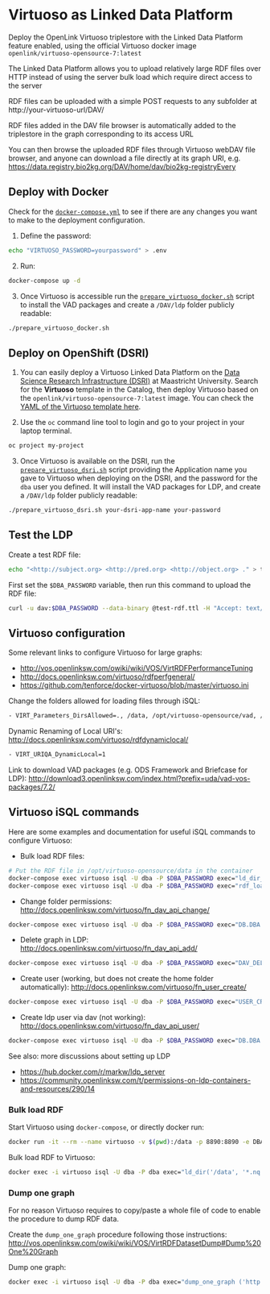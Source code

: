 # Virtuoso as Linked Data Platform

Deploy the OpenLink Virtuoso triplestore with the Linked Data Platform feature enabled, using the official Virtuoso docker image `openlink/virtuoso-opensource-7:latest`

The Linked Data Platform allows you to upload relatively large RDF files over HTTP instead of using the server bulk load which require direct access to the server

RDF files can be uploaded with a simple POST requests to any subfolder at http://your-virtuoso-url/DAV/ 

RDF files added in the DAV file browser is automatically added to the triplestore in the graph corresponding to its access URL

You can then browse the uploaded RDF files through Virtuoso webDAV file browser, and anyone can download a file directly at its graph URI, e.g. https://data.registry.bio2kg.org/DAV/home/dav/bio2kg-registryEvery

## Deploy with Docker

Check for the [`docker-compose.yml`](https://github.com/vemonet/virtuoso-ldp/blob/main/docker-compose.yml) to see if there are any changes you want to make to the deployment configuration.

1. Define the password:

```bash
echo "VIRTUOSO_PASSWORD=yourpassword" > .env
```

2. Run:

```bash
docker-compose up -d
```

3. Once Virtuoso is accessible run the [`prepare_virtuoso_docker.sh`](https://github.com/vemonet/virtuoso-ldp/blob/main/prepare_virtuoso_docker.sh) script to install the VAD packages and create a `/DAV/ldp` folder publicly readable:

```bash
./prepare_virtuoso_docker.sh
```

## Deploy on OpenShift (DSRI)

1. You can easily deploy a Virtuoso Linked Data Platform on the [Data Science Research Infrastructure (DSRI)](https://maastrichtu-ids.github.io/dsri-documentation/) at Maastricht University. Search for the **Virtuoso** template in the Catalog, then deploy Virtuoso based on the `openlink/virtuoso-opensource-7:latest` image. You can check the [YAML of the Virtuoso template here](https://github.com/MaastrichtU-IDS/dsri-documentation/blob/master/applications/templates/template-virtuoso.yml).

2. Use the `oc` command line tool to login and go to your project in your laptop terminal.

```bash
oc project my-project
```

3. Once Virtuoso is available on the DSRI, run the [`prepare_virtuoso_dsri.sh`](https://github.com/vemonet/virtuoso-ldp/blob/main/prepare_virtuoso_dsri.sh) script providing the Application name you gave to Virtuoso when deploying on the DSRI, and the password for the `dba` user you defined. It will install the VAD packages for LDP, and create a `/DAV/ldp` folder publicly readable:

```bash 
./prepare_virtuoso_dsri.sh your-dsri-app-name your-password
```

## Test the LDP

Create a test RDF file:

```bash
echo "<http://subject.org> <http://pred.org> <http://object.org> ." > test-rdf.ttl*
```

First set the `$DBA_PASSWORD` variable, then run this command to upload the RDF file:

```bash
curl -u dav:$DBA_PASSWORD --data-binary @test-rdf.ttl -H "Accept: text/turtle" -H "Content-type: text/turtle" -H "Slug: test-rdf" https://triplestore-bio2kg.apps.dsri2.unimaas.nl/DAV/home/dav*
```

## Virtuoso configuration

Some relevant links to configure Virtuoso for large graphs:

*  http://vos.openlinksw.com/owiki/wiki/VOS/VirtRDFPerformanceTuning
* http://docs.openlinksw.com/virtuoso/rdfperfgeneral/
* https://github.com/tenforce/docker-virtuoso/blob/master/virtuoso.ini

Change the folders allowed for loading files through iSQL:

```bash
- VIRT_Parameters_DirsAllowed=., /data, /opt/virtuoso-opensource/vad, /opt/virtuoso-opensource/data, /usr/local/virtuoso-opensource/share/virtuoso/vad, /usr/local/virtuoso-opensource/var/lib/virtuoso/db
```

Dynamic Renaming of Local URI's: http://docs.openlinksw.com/virtuoso/rdfdynamiclocal/

```bash
- VIRT_URIQA_DynamicLocal=1
```

Link to download VAD packages (e.g. ODS Framework and Briefcase for LDP): http://download3.openlinksw.com/index.html?prefix=uda/vad-vos-packages/7.2/

## Virtuoso iSQL commands

Here are some examples and documentation for useful iSQL commands to configure Virtuoso:

* Bulk load RDF files:

```bash
# Put the RDF file in /opt/virtuoso-opensource/data in the container
docker-compose exec virtuoso isql -U dba -P $DBA_PASSWORD exec="ld_dir_all('/opt/virtuoso-opensource/data', '*.ttl', 'https://w3id.org/um/graph');"
docker-compose exec virtuoso isql -U dba -P $DBA_PASSWORD exec="rdf_loader_run();"
```

* Change folder permissions: http://docs.openlinksw.com/virtuoso/fn_dav_api_change/

```bash
docker-compose exec virtuoso isql -U dba -P $DBA_PASSWORD exec="DB.DBA.DAV_PROP_SET('/DAV/home/dav/', ':virtpermissions', '110100100R','dav', '$DBA_PASSWORD');"
```

* Delete graph in LDP: http://docs.openlinksw.com/virtuoso/fn_dav_api_add/

```bash
docker-compose exec virtuoso isql -U dba -P $DBA_PASSWORD exec="DAV_DELETE ('/DAV/ldp/mydata', 0, 'dav', '$DBA_PASSWORD');"
```

* Create user (working, but does not create the home folder automatically): http://docs.openlinksw.com/virtuoso/fn_user_create/

```bash
docker-compose exec virtuoso isql -U dba -P $DBA_PASSWORD exec="USER_CREATE ('ldp', '${DBA_PASSWORD}', vector ('SQL_ENABLE', '1', 'DAV_ENABLE', '1','HOME', '/DAV/home/ldp') );"
```

* Create ldp user via dav (not working): http://docs.openlinksw.com/virtuoso/fn_dav_api_user/

```bash
docker-compose exec virtuoso isql -U dba -P $DBA_PASSWORD exec="DB.DBA.DAV_ADD_USER ('ldp', '${DBA_PASSWORD}', 'ldp', '110100000', 0, NULL, 'LDP user', 'vincent.emonet@maastrichtuniversity.nl', 'dba', '${DBA_PASSWORD}');"
```

See also: more discussions about setting up LDP

* https://hub.docker.com/r/markw/ldp_server
* https://community.openlinksw.com/t/permissions-on-ldp-containers-and-resources/290/14

### Bulk load RDF

Start Virtuoso using `docker-compose`, or directly docker run:

```bash
docker run -it --rm --name virtuoso -v $(pwd):/data -p 8890:8890 -e DBA_PASSWORD=dba -e VIRT_Parameters_DirsAllowed=".,/usr/local/virtuoso-opensource/share/virtuoso/vad,/data" openlink/virtuoso-opensource-7:latest
```

Bulk load RDF to Virtuoso:

```bash
docker exec -i virtuoso isql -U dba -P dba exec="ld_dir('/data', '*.nq', 'http://test/'); rdf_loader_run();"
```

### Dump one graph

For no reason Virtuoso requires to copy/paste a whole file of code to enable the procedure to dump RDF data.

Create the `dump_one_graph` procedure following those instructions: http://vos.openlinksw.com/owiki/wiki/VOS/VirtRDFDatasetDump#Dump%20One%20Graph

Dump one graph:

```bash
docker exec -i virtuoso isql -U dba -P dba exec="dump_one_graph ('http://bio2rdf.org/drugbank_resource:bio2rdf.dataset.drugbank.R3', '/data/dump_drugbank', 999999999999999);"
```

